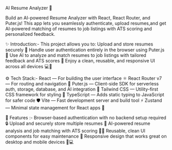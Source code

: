 AI Resume Analyzer 🚀

Build an AI-powered Resume Analyzer with React, React Router, and Puter.js! 
This app lets you seamlessly authenticate, upload resumes,and get AI-powered matching of resumes to job listings with ATS scoring and personalized feedback.

✨ Introduction:-
This project allows you to:
Upload and store resumes securely 📁
Handle user authentication entirely in the browser using Puter.js 🔐
Use AI to analyze and match resumes to job listings with tailored feedback and ATS scores 🤖
Enjoy a clean, reusable, and responsive UI across all devices 💻📱


⚙️ Tech Stack:-
React — For building the user interface ⚛️
React Router v7 — For routing and navigation 🔀
Puter.js — Client-side SDK for serverless auth, storage, database, and AI integration 🤩
Tailwind CSS — Utility-first CSS framework for styling 🎨
TypeScript — Adds static typing to JavaScript for safer code 🛡️
Vite — Fast development server and build tool ⚡
Zustand — Minimal state management for React apps 🧠


🔋 Features :-
Browser-based authentication with no backend setup required 🔒
Upload and securely store multiple resumes 📂
AI-powered resume analysis and job matching with ATS scoring 🧑‍💼
Reusable, clean UI components for easy maintenance 🧩
Responsive design that works great on desktop and mobile devices 📱💻
